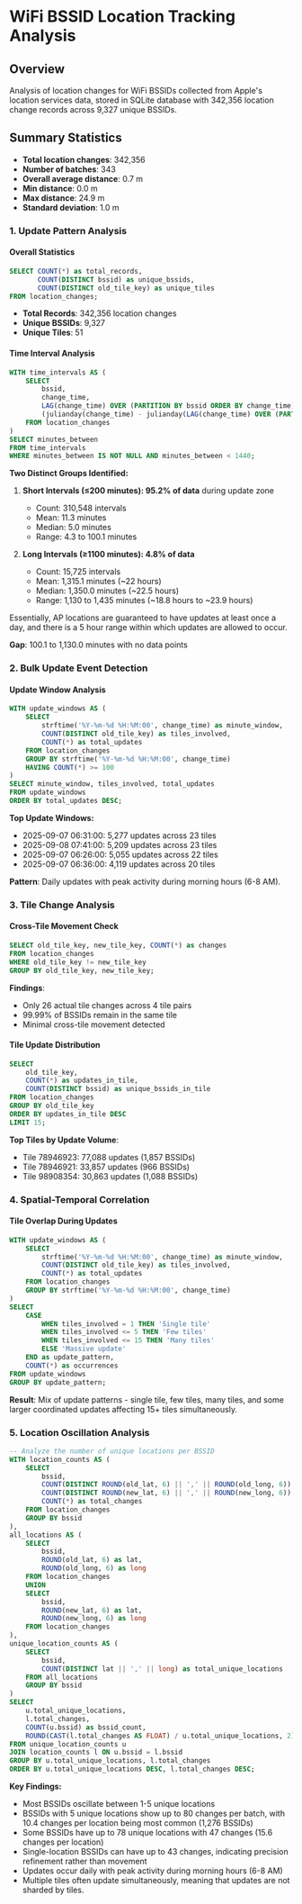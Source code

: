 # WiFi BSSID Location Tracking Analysis

## Overview

Analysis of location changes for WiFi BSSIDs collected from Apple's location services data, stored in SQLite database with 342,356 location change records across 9,327 unique BSSIDs.

## Summary Statistics

- **Total location changes**: 342,356
- **Number of batches**: 343
- **Overall average distance**: 0.7 m
- **Min distance**: 0.0 m
- **Max distance**: 24.9 m
- **Standard deviation**: 1.0 m

### 1. Update Pattern Analysis

#### Overall Statistics

```sql
SELECT COUNT(*) as total_records,
       COUNT(DISTINCT bssid) as unique_bssids,
       COUNT(DISTINCT old_tile_key) as unique_tiles
FROM location_changes;
```

- **Total Records**: 342,356 location changes
- **Unique BSSIDs**: 9,327
- **Unique Tiles**: 51

#### Time Interval Analysis

```sql
WITH time_intervals AS (
    SELECT
        bssid,
        change_time,
        LAG(change_time) OVER (PARTITION BY bssid ORDER BY change_time) as prev_change,
        (julianday(change_time) - julianday(LAG(change_time) OVER (PARTITION BY bssid ORDER BY change_time))) * 24 * 60 as minutes_between
    FROM location_changes
)
SELECT minutes_between
FROM time_intervals
WHERE minutes_between IS NOT NULL AND minutes_between < 1440;
```

**Two Distinct Groups Identified:**

1. **Short Intervals (≤200 minutes): 95.2% of data** during update zone
   - Count: 310,548 intervals
   - Mean: 11.3 minutes
   - Median: 5.0 minutes
   - Range: 4.3 to 100.1 minutes

2. **Long Intervals (≥1100 minutes): 4.8% of data**
   - Count: 15,725 intervals
   - Mean: 1,315.1 minutes (~22 hours)
   - Median: 1,350.0 minutes (~22.5 hours)
   - Range: 1,130 to 1,435 minutes (~18.8 hours to ~23.9 hours)

Essentially, AP locations are guaranteed to have updates at least once a day, and there is a 5 hour range within which updates are allowed to occur.

**Gap**: 100.1 to 1,130.0 minutes with no data points

### 2. Bulk Update Event Detection

#### Update Window Analysis

```sql
WITH update_windows AS (
    SELECT
        strftime('%Y-%m-%d %H:%M:00', change_time) as minute_window,
        COUNT(DISTINCT old_tile_key) as tiles_involved,
        COUNT(*) as total_updates
    FROM location_changes
    GROUP BY strftime('%Y-%m-%d %H:%M:00', change_time)
    HAVING COUNT(*) >= 100
)
SELECT minute_window, tiles_involved, total_updates
FROM update_windows
ORDER BY total_updates DESC;
```

**Top Update Windows:**

- 2025-09-07 06:31:00: 5,277 updates across 23 tiles
- 2025-09-08 07:41:00: 5,209 updates across 23 tiles
- 2025-09-07 06:26:00: 5,055 updates across 22 tiles
- 2025-09-07 06:36:00: 4,119 updates across 20 tiles

**Pattern**: Daily updates with peak activity during morning hours (6-8 AM).

### 3. Tile Change Analysis

#### Cross-Tile Movement Check

```sql
SELECT old_tile_key, new_tile_key, COUNT(*) as changes
FROM location_changes
WHERE old_tile_key != new_tile_key
GROUP BY old_tile_key, new_tile_key;
```

**Findings**:

- Only 26 actual tile changes across 4 tile pairs
- 99.99% of BSSIDs remain in the same tile
- Minimal cross-tile movement detected

#### Tile Update Distribution

```sql
SELECT
    old_tile_key,
    COUNT(*) as updates_in_tile,
    COUNT(DISTINCT bssid) as unique_bssids_in_tile
FROM location_changes
GROUP BY old_tile_key
ORDER BY updates_in_tile DESC
LIMIT 15;
```

**Top Tiles by Update Volume**:

- Tile 78946923: 77,088 updates (1,857 BSSIDs)
- Tile 78946921: 33,857 updates (966 BSSIDs)
- Tile 98908354: 30,863 updates (1,088 BSSIDs)

### 4. Spatial-Temporal Correlation

#### Tile Overlap During Updates

```sql
WITH update_windows AS (
    SELECT
        strftime('%Y-%m-%d %H:%M:00', change_time) as minute_window,
        COUNT(DISTINCT old_tile_key) as tiles_involved,
        COUNT(*) as total_updates
    FROM location_changes
    GROUP BY strftime('%Y-%m-%d %H:%M:00', change_time)
)
SELECT
    CASE
        WHEN tiles_involved = 1 THEN 'Single tile'
        WHEN tiles_involved <= 5 THEN 'Few tiles'
        WHEN tiles_involved <= 15 THEN 'Many tiles'
        ELSE 'Massive update'
    END as update_pattern,
    COUNT(*) as occurrences
FROM update_windows
GROUP BY update_pattern;
```

**Result**: Mix of update patterns - single tile, few tiles, many tiles, and some larger coordinated updates affecting 15+ tiles simultaneously.

### 5. Location Oscillation Analysis

```sql
-- Analyze the number of unique locations per BSSID
WITH location_counts AS (
    SELECT
        bssid,
        COUNT(DISTINCT ROUND(old_lat, 6) || ',' || ROUND(old_long, 6)) as unique_old_locations,
        COUNT(DISTINCT ROUND(new_lat, 6) || ',' || ROUND(new_long, 6)) as unique_new_locations,
        COUNT(*) as total_changes
    FROM location_changes
    GROUP BY bssid
),
all_locations AS (
    SELECT
        bssid,
        ROUND(old_lat, 6) as lat,
        ROUND(old_long, 6) as long
    FROM location_changes
    UNION
    SELECT
        bssid,
        ROUND(new_lat, 6) as lat,
        ROUND(new_long, 6) as long
    FROM location_changes
),
unique_location_counts AS (
    SELECT
        bssid,
        COUNT(DISTINCT lat || ',' || long) as total_unique_locations
    FROM all_locations
    GROUP BY bssid
)
SELECT
    u.total_unique_locations,
    l.total_changes,
    COUNT(u.bssid) as bssid_count,
    ROUND(CAST(l.total_changes AS FLOAT) / u.total_unique_locations, 2) as changes_per_location
FROM unique_location_counts u
JOIN location_counts l ON u.bssid = l.bssid
GROUP BY u.total_unique_locations, l.total_changes
ORDER BY u.total_unique_locations DESC, l.total_changes DESC;
```

**Key Findings:**

- Most BSSIDs oscillate between 1-5 unique locations
- BSSIDs with 5 unique locations show up to 80 changes per batch, with 10.4 changes per location being most common (1,276 BSSIDs)
- Some BSSIDs have up to 78 unique locations with 47 changes (15.6 changes per location)
- Single-location BSSIDs can have up to 43 changes, indicating precision refinement rather than movement
- Updates occur daily with peak activity during morning hours (6-8 AM)
- Multiple tiles often update simultaneously, meaning that updates are not sharded by tiles.
